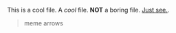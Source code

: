 This is a cool file. A *cool* file. **NOT** a boring file. [Just see.](https://github.com/tedkorho/otm2016/blob/master/dokumentointi/kaytto-ohje.md).

> meme arrows

